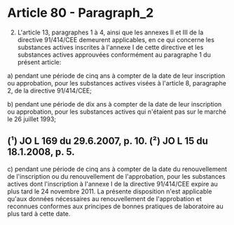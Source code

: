 # Article 80 - Paragraph_2

2. L'article 13, paragraphes 1 à 4, ainsi que les annexes II et III de la directive 91/414/CEE demeurent applicables, en ce qui concerne les substances actives inscrites à l'annexe I de cette directive et les substances actives approuvées conformément au paragraphe 1 du présent article:

a) pendant une période de cinq ans à compter de la date de leur inscription ou approbation, pour les substances actives visées à l'article 8, paragraphe 2, de la directive 91/414/CEE;

b) pendant une période de dix ans à compter de la date de leur inscription ou approbation, pour les substances actives qui n'étaient pas sur le marché le 26 juillet 1993;

(¹) JO L 169 du 29.6.2007, p. 10.
(²) JO L 15 du 18.1.2008, p. 5.
---


c) pendant une période de cinq ans à compter de la date du renouvellement de l'inscription ou du renouvellement de l'approbation, pour les substances actives dont l'inscription à l'annexe I de la directive 91/414/CEE expire au plus tard le 24 novembre 2011. La présente disposition n'est applicable qu'aux données nécessaires au renouvellement de l'approbation et reconnues conformes aux principes de bonnes pratiques de laboratoire au plus tard à cette date.